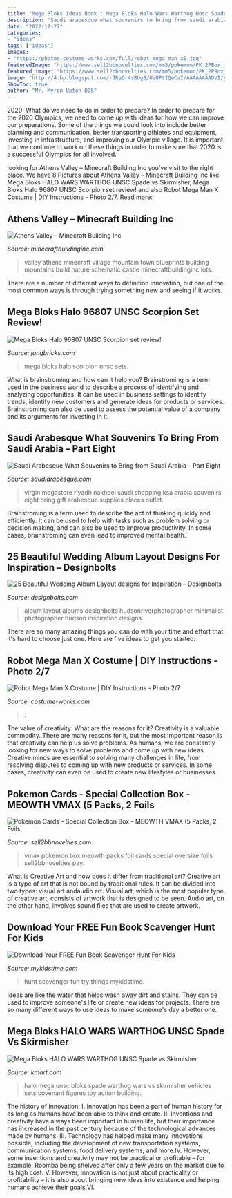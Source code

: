 ```yaml
---
title: "Mega Bloks Ideas Book : Mega Bloks Halo Wars Warthog Unsc Spade Vs Skirmisher"
description: "Saudi arabesque what souvenirs to bring from saudi arabia – part eight"
date: "2022-12-27"
categories:
- "ideas"
tags: ["ideas"]
images:
- "https://photos.costume-works.com/full/robot_mega_man_x5.jpg"
featuredImage: "https://www.sell2bbnovelties.com/mm5/pokemon/PK_2PBox_meowth-vmax-80394.jpg"
featured_image: "https://www.sell2bbnovelties.com/mm5/pokemon/PK_2PBox_meowth-vmax-80394.jpg"
image: "http://4.bp.blogspot.com/-JReOr4sBUg8/UzUPtIQeCaI/AAAAAAAADVI/y_HKTXX7AQs/w1200-h630-p-k-no-nu/140327c-mega-bloks-halo-96807-unsc-scorpion.jpg"
ShowToc: true
author: "Mr. Myron Upton DDS"
---
```



2020: What do we need to do in order to prepare?
In order to prepare for the 2020 Olympics, we need to come up with ideas for how we can improve our preparations. Some of the things we could look into include better planning and communication, better transporting athletes and equipment, investing in infrastructure, and improving our Olympic village. It is important that we continue to work on these things in order to make sure that 2020 is a successful Olympics for all involved.

	

		
looking for Athens Valley – Minecraft Building Inc you've visit to the right place. We have 8 Pictures about Athens Valley – Minecraft Building Inc like Mega Bloks HALO WARS WARTHOG UNSC Spade vs Skirmisher, Mega Bloks Halo 96807 UNSC Scorpion set review! and also Robot Mega Man X Costume | DIY Instructions - Photo 2/7. Read more:
		
    
## Athens Valley – Minecraft Building Inc

<img loading=lazy src="http://minecraftbuildinginc.com/wp-content/uploads/2015/02/Athens-Valley-village-mountain-town-minecraft-building-ideas-blueprints-5.jpg" onerror="this.onerror=null;this.src='https://tse2.mm.bing.net/th?id=OIP.oywT1GeggJhWiM9E2KS-uQHaD0&amp;pid=15.1';" alt="Athens Valley – Minecraft Building Inc">

_Source: minecraftbuildinginc.com_

>valley athens minecraft village mountain town blueprints building mountains build nature schematic castle minecraftbuildinginc lots. 

	

There are a number of different ways to definition innovation, but one of the most common ways is through trying something new and seeing if it works.

    
## Mega Bloks Halo 96807 UNSC Scorpion Set Review!

<img loading=lazy src="http://4.bp.blogspot.com/-JReOr4sBUg8/UzUPtIQeCaI/AAAAAAAADVI/y_HKTXX7AQs/w1200-h630-p-k-no-nu/140327c-mega-bloks-halo-96807-unsc-scorpion.jpg" onerror="this.onerror=null;this.src='https://tse1.mm.bing.net/th?id=OIP.eApZhnzkoFRlKFCouRRRNQHaD4&amp;pid=15.1';" alt="Mega Bloks Halo 96807 UNSC Scorpion set review!">

_Source: jangbricks.com_

>mega bloks halo scorpion unsc sets. 

	

What is brainstroming and how can it help you?
Brainstroming is a term used in the business world to describe a process of identifying and analyzing opportunities. It can be used in business settings to identify trends, identify new customers and generate ideas for products or services. Brainstroming can also be used to assess the potential value of a company and its arguments for investing in it.

    
## Saudi Arabesque What Souvenirs To Bring From Saudi Arabia – Part Eight

<img loading=lazy src="http://saudiarabesque.com/wp-content/uploads/2016/08/saudi-arabesque-virgin-megastore-1024x683.jpg" onerror="this.onerror=null;this.src='https://tse2.mm.bing.net/th?id=OIP.4vpSFOknXEQnvRwPNH0B4QHaE8&amp;pid=15.1';" alt="Saudi Arabesque What Souvenirs to Bring from Saudi Arabia – Part Eight">

_Source: saudiarabesque.com_

>virgin megastore riyadh nakheel saudi shopping ksa arabia souvenirs eight bring gift arabesque supplies places outlet. 

	

Brainstroming is a term used to describe the act of thinking quickly and efficiently. It can be used to help with tasks such as problem solving or decision making, and can also be used to improve productivity. In some cases, brainstroming can even lead to improved mental health.

    
## 25 Beautiful Wedding Album Layout Designs For Inspiration – Designbolts

<img loading=lazy src="http://www.designbolts.com/wp-content/uploads/2017/03/wedding-photography-album-design.jpg" onerror="this.onerror=null;this.src='https://tse4.mm.bing.net/th?id=OIP.YAdEkkydPD-9h0wpbWahSQHaJG&amp;pid=15.1';" alt="25 Beautiful Wedding Album Layout designs for Inspiration – Designbolts">

_Source: designbolts.com_

>album layout albums designbolts hudsonriverphotographer minimalist photographer hudson inspiration designs. 

	

There are so many amazing things you can do with your time and effort that it's hard to choose just one. Here are five ideas to get you started: 

    
## Robot Mega Man X Costume | DIY Instructions - Photo 2/7

<img loading=lazy src="https://photos.costume-works.com/full/robot_mega_man_x5.jpg" onerror="this.onerror=null;this.src='https://tse1.mm.bing.net/th?id=OIP._VLxKjdOTJQFzCUOklAOPAHaLB&amp;pid=15.1';" alt="Robot Mega Man X Costume | DIY Instructions - Photo 2/7">

_Source: costume-works.com_

>. 

	

The value of creativity: What are the reasons for it?
Creativity is a valuable commodity. There are many reasons for it, but the most important reason is that creativity can help us solve problems. As humans, we are constantly looking for new ways to solve problems and come up with new ideas. Creative minds are essential to solving many challenges in life, from resolving disputes to coming up with new products or services. In some cases, creativity can even be used to create new lifestyles or businesses.

    
## Pokemon Cards - Special Collection Box - MEOWTH VMAX (5 Packs, 2 Foils

<img loading=lazy src="https://www.sell2bbnovelties.com/mm5/pokemon/PK_2PBox_meowth-vmax-80394.jpg" onerror="this.onerror=null;this.src='https://tse4.mm.bing.net/th?id=OIP.c6QQ2b3dvwGUzZk4__SoFgHaHa&amp;pid=15.1';" alt="Pokemon Cards - Special Collection Box - MEOWTH VMAX (5 Packs, 2 Foils">

_Source: sell2bbnovelties.com_

>vmax pokemon box meowth packs foil cards special oversize foils sell2bbnovelties pay. 

	

What is Creative Art and how does it differ from traditional art?
Creative art is a type of art that is not bound by traditional rules. It can be divided into two types: visual art andaudio art. Visual art, which is the most popular type of creative art, consists of artwork that is designed to be seen. Audio art, on the other hand, involves sound files that are used to create artwork.

    
## Download Your FREE Fun Book Scavenger Hunt For Kids

<img loading=lazy src="https://www.mykidstime.com/wp-content/uploads/2020/03/Mykidstime-book-scavenger-hunt.jpg" onerror="this.onerror=null;this.src='https://tse3.mm.bing.net/th?id=OIP.Gi_VK25eGY-E-8jhLobBFAHaKe&amp;pid=15.1';" alt="Download Your FREE Fun Book Scavenger Hunt For Kids">

_Source: mykidstime.com_

>hunt scavenger fun try things mykidstime. 

	

Ideas are like the water that helps wash away dirt and stains. They can be used to improve someone's life or create new ideas for projects. There are so many different ways to use ideas to make someone's day a better one.

    
## Mega Bloks HALO WARS WARTHOG UNSC Spade Vs Skirmisher

<img loading=lazy src="https://c.shld.net/rpx/i/s/i/spin/image/spin_prod_747824112??hei=64&amp;wid=64&amp;qlt=50" onerror="this.onerror=null;this.src='https://tse2.mm.bing.net/th?id=OIP.NDPSPYyVcudll5Y6S-dM3wHaHf&amp;pid=15.1';" alt="Mega Bloks HALO WARS WARTHOG UNSC Spade vs Skirmisher">

_Source: kmart.com_

>halo mega unsc bloks spade warthog wars vs skirmisher vehicles sets covenant figures toy action building. 

	

The history of innovation:
I. Innovation has been a part of human history for as long as humans have been able to think and create. II. Inventions and creativity have always been important in human life, but their importance has increased in the past century because of the technological advances made by humans. III. Technology has helped make many innovations possible, including the development of new transportation systems, communication systems, food delivery systems, and more.IV. However, some inventions and creativity may not be practical or profitable – for example, Roomba being shelved after only a few years on the market due to its high cost. V. However, innovation is not just about practicality or profitability – it is also about bringing new ideas into existence and helping humans achieve their goals.VI.

